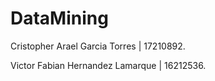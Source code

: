 # DataMining
Cristopher Arael Garcia Torres | 17210892.

Victor Fabian Hernandez Lamarque | 16212536.
